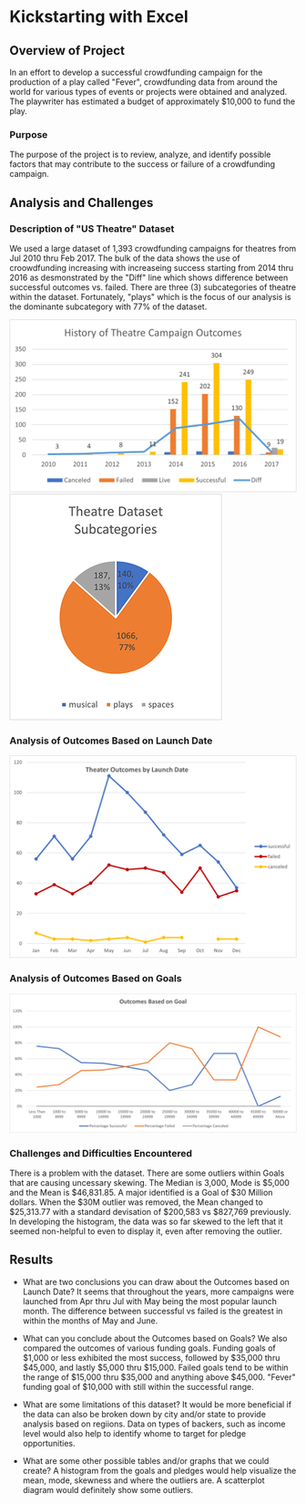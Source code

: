 # Kickstarting with Excel

## Overview of Project
In an effort to develop a successful crowdfunding campaign for the production of a play called "Fever", crowdfunding data from around the world for various types of events or projects were obtained and analyzed. The playwriter has estimated a budget of approximately $10,000 to fund the play. 

### Purpose
The purpose of the project is to review, analyze, and identify possible factors that may contribute to the success or failure of a crowdfunding campaign.

## Analysis and Challenges

### Description of "US Theatre" Dataset
We used a large dataset of 1,393 crowdfunding campaigns for theatres from Jul 2010 thru Feb 2017. The bulk of the data shows the use of croowdfunding increasing with increaseing success starting from 2014 thru 2016 as desmonstrated by the "Diff" line which shows difference between successful outcomes vs. failed. There are three (3) subcategories of theatre within the dataset. Fortunately, "plays" which is the focus of our analysis is the dominante subcategory with 77% of the dataset.

![Theatre Subcategory Pie Chart](resources/Theatre_Campaign_History.png)
![Theatre Subcategory Pie Chart](resources/Theatre_Dataset_Subcategories.png)

### Analysis of Outcomes Based on Launch Date

![Theater Outcomes by Launch Date Line Chartt](resources/Theater_Outcomes_vs_Launch.png)

### Analysis of Outcomes Based on Goals

![Theatre Outcomes Based on Goals Line Chart](resources/Outcomes_vs_Goals.png)

### Challenges and Difficulties Encountered
There is a problem with the dataset. There are some outliers within Goals that are causing uncessary skewing. The Median is 3,000, Mode is $5,000 and the Mean is $46,831.85. A major identified is a Goal of $30 Million dollars. When the $30M outlier was removed, the Mean changed to $25,313.77 with a standard devisation of $200,583 vs $827,769 previously. In developing the histogram, the data was so far skewed to the left that it seemed non-helpful to even to display it, even after removing the outlier.

## Results
- What are two conclusions you can draw about the Outcomes based on Launch Date?
It seems that throughout the years, more campaigns were launched from Apr thru Jul with May being the most popular launch month. The difference between successful vs failed is the greatest in within the months of May and June.

- What can you conclude about the Outcomes based on Goals?
We also compared the outcomes of various funding goals. Funding goals of $1,000 or less exhibited the most success, followed by $35,000 thru $45,000, and lastly $5,000 thru $15,000. Failed goals tend to be within the range of $15,000 thru $35,000 and anything above $45,000. "Fever" funding goal of $10,000 with still within the successful range.

- What are some limitations of this dataset?
It would be more beneficial if the data can also be broken down by city and/or state to provide analysis based on regiions. Data on types of backers, such as income level would also help to identify whome to target for pledge opportunities.

- What are some other possible tables and/or graphs that we could create?
A histogram from the goals and pledges would help visualize the mean, mode, skewness and where the outliers are. A scatterplot diagram would definitely show some outliers.
